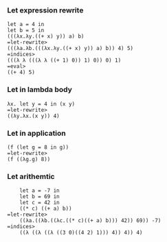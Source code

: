 
### Let expression rewrite
```
let a = 4 in
let b = 5 in
(((λx.λy.((+ x) y)) a) b)
=let-rewrite>
(((λa.λb.(((λx.λy.((+ x) y)) a) b)) 4) 5)
=indices>
(((λ λ (((λ λ ((+ 1) 0)) 1) 0)) 0) 1)
=eval>
((+ 4) 5)
```

### Let in lambda body
```
λx. let y = 4 in (x y)
=let-rewrite>
((λy.λx.(x y)) 4)
```

### Let in application
```
(f (let g = 8 in g))
=let-rewrite>
(f ((λg.g) 8))
```

### Let arithemtic
```
    let a = -7 in
    let b = 69 in
    let c = 42 in
    ((* c) ((+ a) b))
=let-rewrite>
    ((λa.((λb.((λc.((* c)((+ a) b))) 42)) 69)) -7)
=indices>
    ((λ ((λ ((λ ((3 0)((4 2) 1))) 4)) 4)) 4)
```
